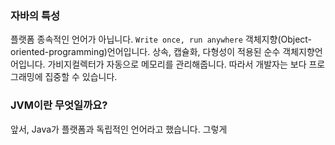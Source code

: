 ### 자바의 특성

플랫폼 종속적인 언어가 아닙니다. `Write once, run anywhere`
객체지향(Object-oriented-programming)언어입니다. 상속, 캡슐화, 다형성이 적용된 순수 객체지향언어입니다. 
가비지컬렉터가 자동으로 메모리를 관리해줍니다. 따라서 개발자는 보다 프로그래밍에 집중할 수 있습니다. 

### JVM이란 무엇일까요? 

앞서, Java가 플랫폼과 독립적인 언어라고 했습니다. 그렇게 

